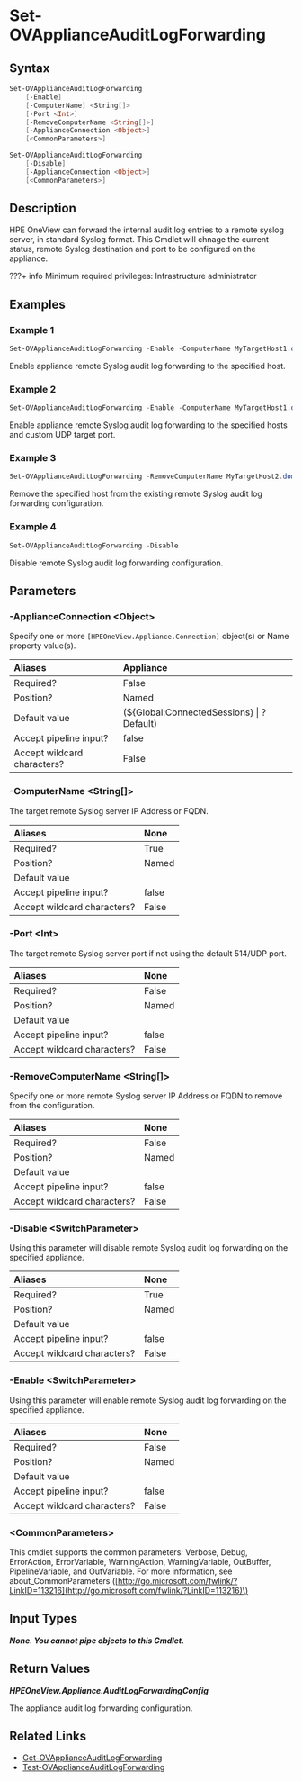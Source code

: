 ﻿---
description: Modify remote Syslog audit log forwarding.
---

# Set-OVApplianceAuditLogForwarding

## Syntax

```powershell
Set-OVApplianceAuditLogForwarding
    [-Enable]
    [-ComputerName] <String[]>
    [-Port <Int>]
    [-RemoveComputerName <String[]>]
    [-ApplianceConnection <Object>]
    [<CommonParameters>]
```

```powershell
Set-OVApplianceAuditLogForwarding
    [-Disable]
    [-ApplianceConnection <Object>]
    [<CommonParameters>]
```

## Description

HPE OneView can forward the internal audit log entries to a remote syslog server, in standard Syslog format.  This Cmdlet will chnage the current status, remote Syslog destination and port to be configured on the appliance.

???+ info
Minimum required privileges: Infrastructure administrator

## Examples

###  Example 1 

```powershell
Set-OVApplianceAuditLogForwarding -Enable -ComputerName MyTargetHost1.domain.com
```

Enable appliance remote Syslog audit log forwarding to the specified host.

###  Example 2 

```powershell
Set-OVApplianceAuditLogForwarding -Enable -ComputerName MyTargetHost1.domain.com, MyTargetHost2.domain.com -Port 5514
```

Enable appliance remote Syslog audit log forwarding to the specified hosts and custom UDP target port.

###  Example 3 

```powershell
Set-OVApplianceAuditLogForwarding -RemoveComputerName MyTargetHost2.domain.com
```

Remove the specified host from the existing remote Syslog audit log forwarding configuration.

###  Example 4 

```powershell
Set-OVApplianceAuditLogForwarding -Disable
```

Disable remote Syslog audit log forwarding configuration.

## Parameters

### -ApplianceConnection &lt;Object&gt;

Specify one or more `[HPEOneView.Appliance.Connection]` object(s) or Name property value(s).

| Aliases | Appliance |
| :--- | :--- |
| Required? | False |
| Position? | Named |
| Default value | (${Global:ConnectedSessions} &vert; ? Default) |
| Accept pipeline input? | false |
| Accept wildcard characters? | False |

### -ComputerName &lt;String[]&gt;

The target remote Syslog server IP Address or FQDN.

| Aliases | None |
| :--- | :--- |
| Required? | True |
| Position? | Named |
| Default value |  |
| Accept pipeline input? | false |
| Accept wildcard characters? | False |

### -Port &lt;Int&gt;

The target remote Syslog server port if not using the default 514/UDP port.

| Aliases | None |
| :--- | :--- |
| Required? | False |
| Position? | Named |
| Default value |  |
| Accept pipeline input? | false |
| Accept wildcard characters? | False |

### -RemoveComputerName &lt;String[]&gt;

Specify one or more remote Syslog server IP Address or FQDN to remove from the configuration.

| Aliases | None |
| :--- | :--- |
| Required? | False |
| Position? | Named |
| Default value |  |
| Accept pipeline input? | false |
| Accept wildcard characters? | False |

### -Disable &lt;SwitchParameter&gt;

Using this parameter will disable remote Syslog audit log forwarding on the specified appliance.

| Aliases | None |
| :--- | :--- |
| Required? | True |
| Position? | Named |
| Default value |  |
| Accept pipeline input? | false |
| Accept wildcard characters? | False |

### -Enable &lt;SwitchParameter&gt;

Using this parameter will enable remote Syslog audit log forwarding on the specified appliance.

| Aliases | None |
| :--- | :--- |
| Required? | False |
| Position? | Named |
| Default value |  |
| Accept pipeline input? | false |
| Accept wildcard characters? | False |

### &lt;CommonParameters&gt;

This cmdlet supports the common parameters: Verbose, Debug, ErrorAction, ErrorVariable, WarningAction, WarningVariable, OutBuffer, PipelineVariable, and OutVariable. For more information, see about\_CommonParameters \([http://go.microsoft.com/fwlink/?LinkID=113216](http://go.microsoft.com/fwlink/?LinkID=113216)\)

## Input Types

_**None.  You cannot pipe objects to this Cmdlet.**_

## Return Values

_**HPEOneView.Appliance.AuditLogForwardingConfig**_

The appliance audit log forwarding configuration.

## Related Links

* [Get-OVApplianceAuditLogForwarding](get-ovapplianceauditlogforwarding.md)
* [Test-OVApplianceAuditLogForwarding](test-ovapplianceauditlogforwarding.md)
